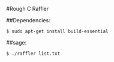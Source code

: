 #Rough C Raffler

##Dependencies:

	$ sudo apt-get install build-essential
##sage:

	$ ./raffler list.txt
